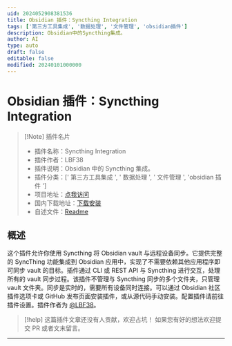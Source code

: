 ```yaml
---
uid: 2024052908381536
title: Obsidian 插件：Syncthing Integration
tags: ['第三方工具集成', '数据处理', '文件管理', 'obsidian插件']
description: Obsidian中的Syncthing集成。
author: AI
type: auto
draft: false
editable: false
modified: 20240101000000
---
```


# Obsidian 插件：Syncthing Integration

> [!Note] 插件名片
> - 插件名称：Syncthing Integration
> - 插件作者：LBF38
> - 插件说明：Obsidian 中的 Syncthing 集成。
> - 插件分类：[' 第三方工具集成 ', ' 数据处理 ', ' 文件管理 ', 'obsidian 插件 ']
> - 项目地址：[点我访问](https://github.com/LBF38/obsidian-syncthing-integration)
> - 国内下载地址：[下载安装](https://pkmer.cn/products/plugin/pluginMarket/?syncthing-integration)
> - 自述文件：[Readme](https://ghproxy.net/https://raw.githubusercontent.com/LBF38/obsidian-syncthing-integration/master/README.md)

## 概述

这个插件允许你使用 Syncthing 将 Obsidian vault 与远程设备同步。它提供完整的 SyncThing 功能集成到 Obsidian 应用中，实现了不需要依赖其他应用程序即可同步 vault 的目标。插件通过 CLI 或 REST API 与 Syncthing 进行交互，处理所有的 vault 同步过程。该插件不管理与 Syncthing 同步的多个文件夹，只管理 vault 文件夹。同步是实时的，需要所有设备同时连接。可以通过 Obsidian 社区插件选项卡或 GitHub 发布页面安装插件，或从源代码手动安装。配置插件请前往插件设置。插件作者为 [@LBF38](https://github.com/lbf38)。

> [!help]
> 这篇插件文章还没有人贡献，欢迎占坑！
> 如果您有好的想法欢迎提交 PR 或者文末留言。

---




